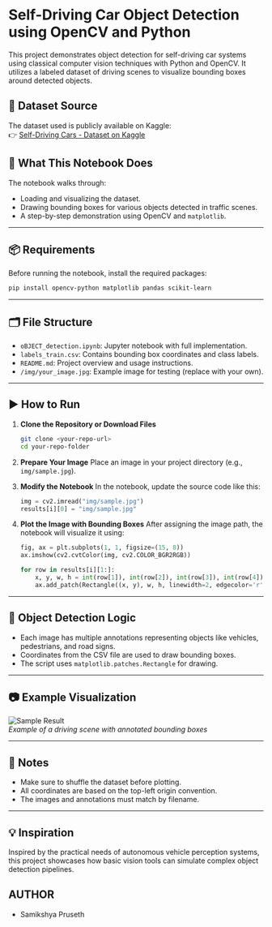 # Self-Driving Car Object Detection using OpenCV and Python

This project demonstrates object detection for self-driving car systems using classical computer vision techniques with Python and OpenCV. It utilizes a labeled dataset of driving scenes to visualize bounding boxes around detected objects.

## 📁 Dataset Source

The dataset used is publicly available on Kaggle:  
👉 [Self-Driving Cars - Dataset on Kaggle](https://www.kaggle.com/datasets/alincijov/self-driving-cars)

## 🧪 What This Notebook Does

The notebook walks through:
- Loading and visualizing the dataset.
- Drawing bounding boxes for various objects detected in traffic scenes.
- A step-by-step demonstration using OpenCV and `matplotlib`.

---

## 📦 Requirements

Before running the notebook, install the required packages:

```bash
pip install opencv-python matplotlib pandas scikit-learn
```

---

## 🗂️ File Structure

- `oBJECT_detection.ipynb`: Jupyter notebook with full implementation.
- `labels_train.csv`: Contains bounding box coordinates and class labels.
- `README.md`: Project overview and usage instructions.
- `/img/your_image.jpg`: Example image for testing (replace with your own).

---

## ▶️ How to Run

1. **Clone the Repository or Download Files**
   ```bash
   git clone <your-repo-url>
   cd your-repo-folder
   ```

2. **Prepare Your Image**
   Place an image in your project directory (e.g., `img/sample.jpg`).

3. **Modify the Notebook**
   In the notebook, update the source code like this:

   ```python
   img = cv2.imread("img/sample.jpg")
   results[i][0] = "img/sample.jpg"
   ```

4. **Plot the Image with Bounding Boxes**
   After assigning the image path, the notebook will visualize it using:

   ```python
   fig, ax = plt.subplots(1, 1, figsize=(15, 8))
   ax.imshow(cv2.cvtColor(img, cv2.COLOR_BGR2RGB))

   for row in results[i][1:]:
       x, y, w, h = int(row[1]), int(row[2]), int(row[3]), int(row[4])
       ax.add_patch(Rectangle((x, y), w, h, linewidth=2, edgecolor='r', facecolor='none'))
   ```

---

## 🧠 Object Detection Logic

- Each image has multiple annotations representing objects like vehicles, pedestrians, and road signs.
- Coordinates from the CSV file are used to draw bounding boxes.
- The script uses `matplotlib.patches.Rectangle` for drawing.

---

## 📷 Example Visualization

![Sample Result](img/sample_result.jpg)  
*Example of a driving scene with annotated bounding boxes*

---

## 📌 Notes

- Make sure to shuffle the dataset before plotting.
- All coordinates are based on the top-left origin convention.
- The images and annotations must match by filename.

---

## 💡 Inspiration

Inspired by the practical needs of autonomous vehicle perception systems, this project showcases how basic vision tools can simulate complex object detection pipelines.

## AUTHOR
- Samikshya Pruseth 
